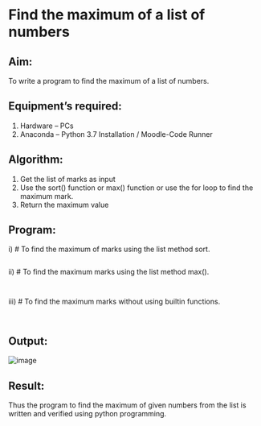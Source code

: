 # Find the maximum of a list of numbers
## Aim:
To write a program to find the maximum of a list of numbers.
## Equipment’s required:
1.	Hardware – PCs
2.	Anaconda – Python 3.7 Installation / Moodle-Code Runner
## Algorithm:
1.	Get the list of marks as input
2.	Use the sort() function or max() function or use the for loop to find the maximum mark.
3.	Return the maximum value
## Program:

i)	# To find the maximum of marks using the list method sort.
```Python


```

ii)	# To find the maximum marks using the list method max().
```Python



```

iii) # To find the maximum marks without using builtin functions.
```Python



```



## Output:

![image](https://github.com/Sharonsteffani2005/FindMaximum/assets/144979934/428b8da1-e578-4eaa-8bea-a9a1f2742341)


## Result:
Thus the program to find the maximum of given numbers from the list is written and verified using python programming.
